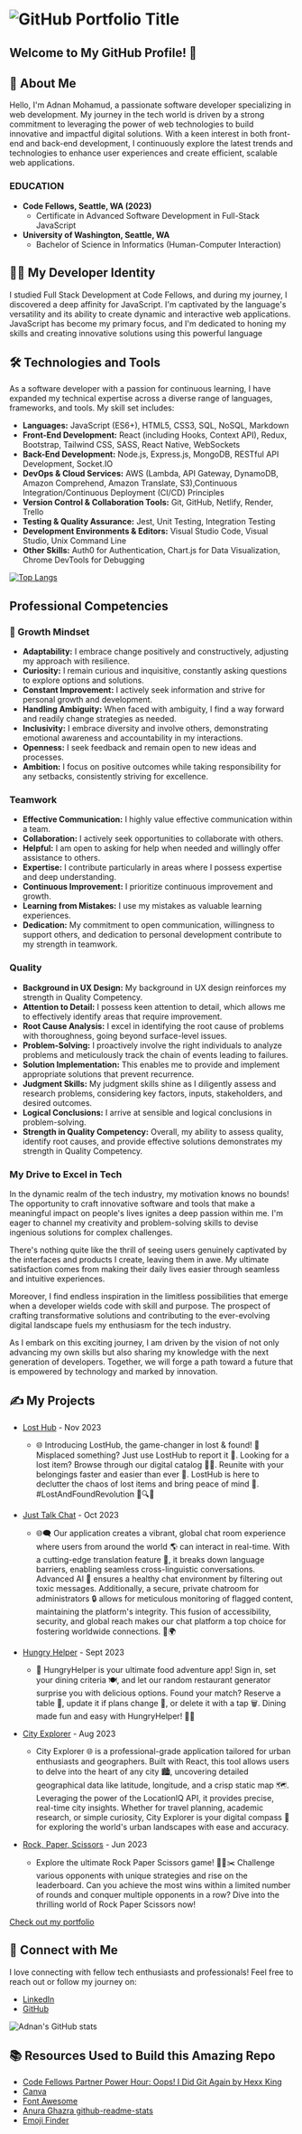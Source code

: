 # ![GitHub Portfolio Title](Banner.png)

## Welcome to My GitHub Profile! &#x1F44B;

## 🌟 About Me

Hello, I'm Adnan Mohamud, a passionate software developer specializing in web development. My journey in the tech world is driven by a strong commitment to leveraging the power of web technologies to build innovative and impactful digital solutions. With a keen interest in both front-end and back-end development, I continuously explore the latest trends and technologies to enhance user experiences and create efficient, scalable web applications.

### EDUCATION

- **Code Fellows, Seattle, WA (2023)**
  - Certificate in Advanced Software Development in Full-Stack JavaScript
- **University of Washington, Seattle, WA**
  - Bachelor of Science in Informatics (Human-Computer Interaction)

## 🧑‍💻️ My Developer Identity

I studied Full Stack Development at Code Fellows, and during my journey, I discovered a deep affinity for JavaScript. I'm captivated by the language's versatility and its ability to create dynamic and interactive web applications. JavaScript has become my primary focus, and I'm dedicated to honing my skills and creating innovative solutions using this powerful language

## 🛠️ Technologies and Tools

As a software developer with a passion for continuous learning, I have expanded my technical expertise across a diverse range of languages, frameworks, and tools. My skill set includes:

- **Languages:** JavaScript (ES6+), HTML5, CSS3, SQL, NoSQL, Markdown
- **Front-End Development:** React (including Hooks, Context API), Redux, Bootstrap, Tailwind CSS, SASS, React Native, WebSockets
- **Back-End Development:** Node.js, Express.js, MongoDB, RESTful API Development, Socket.IO
- **DevOps & Cloud Services:** AWS (Lambda, API Gateway, DynamoDB, Amazon Comprehend, Amazon Translate, S3),Continuous Integration/Continuous Deployment (CI/CD) Principles
- **Version Control & Collaboration Tools:** Git, GitHub, Netlify, Render, Trello
- **Testing & Quality Assurance:** Jest, Unit Testing, Integration Testing
- **Development Environments & Editors:** Visual Studio Code, Visual Studio, Unix Command Line
- **Other Skills:** Auth0 for Authentication, Chart.js for Data Visualization, Chrome DevTools for Debugging

[![Top Langs](https://github-readme-stats.vercel.app/api/top-langs/?username=adnanm123&layout=compact&theme=midnight-purple&card_width=800&langs_count=10)](https://github.com/adnanm123/github-readme-stats)

## Professional Competencies

### 🌟 Growth Mindset

- **Adaptability:** I embrace change positively and constructively, adjusting my approach with resilience.
- **Curiosity:** I remain curious and inquisitive, constantly asking questions to explore options and solutions.
- **Constant Improvement:** I actively seek information and strive for personal growth and development.
- **Handling Ambiguity:** When faced with ambiguity, I find a way forward and readily change strategies as needed.
- **Inclusivity:** I embrace diversity and involve others, demonstrating emotional awareness and accountability in my interactions.
- **Openness:** I seek feedback and remain open to new ideas and processes.
- **Ambition:** I focus on positive outcomes while taking responsibility for any setbacks, consistently striving for excellence.

### Teamwork

- **Effective Communication:** I highly value effective communication within a team.
- **Collaboration:** I actively seek opportunities to collaborate with others.
- **Helpful:** I am open to asking for help when needed and willingly offer assistance to others.
- **Expertise:** I contribute particularly in areas where I possess expertise and deep understanding.
- **Continuous Improvement:** I prioritize continuous improvement and growth.
- **Learning from Mistakes:** I use my mistakes as valuable learning experiences.
- **Dedication:** My commitment to open communication, willingness to support others, and dedication to personal development contribute to my strength in teamwork.

### Quality

- **Background in UX Design:** My background in UX design reinforces my strength in Quality Competency.
- **Attention to Detail:** I possess keen attention to detail, which allows me to effectively identify areas that require improvement.
- **Root Cause Analysis:** I excel in identifying the root cause of problems with thoroughness, going beyond surface-level issues.
- **Problem-Solving:** I proactively involve the right individuals to analyze problems and meticulously track the chain of events leading to failures.
- **Solution Implementation:** This enables me to provide and implement appropriate solutions that prevent recurrence.
- **Judgment Skills:** My judgment skills shine as I diligently assess and research problems, considering key factors, inputs, stakeholders, and desired outcomes.
- **Logical Conclusions:** I arrive at sensible and logical conclusions in problem-solving.
- **Strength in Quality Competency:** Overall, my ability to assess quality, identify root causes, and provide effective solutions demonstrates my strength in Quality Competency.

### My Drive to Excel in Tech

In the dynamic realm of the tech industry, my motivation knows no bounds! The opportunity to craft innovative software and tools that make a meaningful impact on people's lives ignites a deep passion within me. I'm eager to channel my creativity and problem-solving skills to devise ingenious solutions for complex challenges.

There's nothing quite like the thrill of seeing users genuinely captivated by the interfaces and products I create, leaving them in awe. My ultimate satisfaction comes from making their daily lives easier through seamless and intuitive experiences.

Moreover, I find endless inspiration in the limitless possibilities that emerge when a developer wields code with skill and purpose. The prospect of crafting transformative solutions and contributing to the ever-evolving digital landscape fuels my enthusiasm for the tech industry.

As I embark on this exciting journey, I am driven by the vision of not only advancing my own skills but also sharing my knowledge with the next generation of developers. Together, we will forge a path toward a future that is empowered by technology and marked by innovation.

## ✍️ My Projects

* [Lost Hub](https://lost-hub-app.netlify.app/) - Nov 2023
  * 🌐 Introducing LostHub, the game-changer in lost & found! 📍Misplaced something? Just use LostHub to report it 📝. Looking for a lost item? Browse through our digital catalog 🕵️‍♂️. Reunite with your belongings faster and easier than ever 🎊. LostHub is here to declutter the chaos of lost items and bring peace of mind 🌟. #LostAndFoundRevolution 🚀🔍🔗

* [Just Talk Chat](https://github.com/JustTalkChat/just-talk-chat) - Oct 2023
  * 🌐🗨️ Our application creates a vibrant, global chat room experience where users from around the world 🌎 can interact in real-time. With a cutting-edge translation feature 🔄, it breaks down language barriers, enabling seamless cross-linguistic conversations. Advanced AI 🤖 ensures a healthy chat environment by filtering out toxic messages. Additionally, a secure, private chatroom for administrators 🔒 allows for meticulous monitoring of flagged content, maintaining the platform's integrity. This fusion of accessibility, security, and global reach makes our chat platform a top choice for fostering worldwide connections. 🚀🌍 

* [Hungry Helper](https://mr-als-hungryhelper.netlify.app/) - Sept 2023
  * 🍔 HungryHelper is your ultimate food adventure app! Sign in, set your dining criteria 🍽️, and let our random restaurant generator surprise you with delicious options. Found your match? Reserve a table 📅, update it if plans change 🔄, or delete it with a tap 🗑️. Dining made fun and easy with HungryHelper! 📱🎉

* [City Explorer](https://adnan-city-explorer.netlify.app/) - Aug 2023
  * City Explorer 🌐 is a professional-grade application tailored for urban enthusiasts and geographers. Built with React, this tool allows users to delve into the heart of any city 🏙️, uncovering detailed geographical data like latitude, longitude, and a crisp static map 🗺️. Leveraging the power of the LocationIQ API, it provides precise, real-time city insights. Whether for travel planning, academic research, or simple curiosity, City Explorer is your digital compass 🧭 for exploring the world's urban landscapes with ease and accuracy. 

* [Rock, Paper, Scissors](https://glad-gaming.github.io/glad-games/) - Jun 2023
  * Explore the ultimate Rock Paper Scissors game! 🧨📄✂️ Challenge various opponents with unique strategies and rise on the leaderboard. Can you achieve the most wins within a limited number of rounds and conquer multiple opponents in a row? Dive into the thrilling world of Rock Paper Scissors now!

[Check out my portfolio](https://adnan-mohamud-portfolio.netlify.app/)

## 🤝 Connect with Me

I love connecting with fellow tech enthusiasts and professionals! Feel free to reach out or follow my journey on:

- [LinkedIn](https://www.linkedin.com/in/adnanmohamud)
- [GitHub](https://github.com/adnanm123)

![Adnan's GitHub stats](https://github-readme-stats.vercel.app/api?username=adnanm123&show_icons=true&theme=radical)

## 📚 Resources Used to Build this Amazing Repo

- [Code Fellows Partner Power Hour: Oops! I Did Git Again by Hexx King](https://www.youtube.com/watch?v=p2rffnhw9Ec)
- [Canva](https://www.canva.com/)
- [Font Awesome](https://icons8.com/)
- [Anura Ghazra github-readme-stats](https://github.com/anuraghazra/github-readme-stats#github-readme-stats)
- [Emoji Finder](https://emojifinder.com/)
